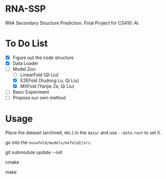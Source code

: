 # RNA-SSP
RNA Secondary Structure Prediction. Final Project for CS410: AI.

# To Do List
- [x] Figure out the code structure
- [x] Data Loader 
- [ ] Model Zoo:
    - [ ] LinearFold (Qi Liu)
    - [x] E2EFold (Xudong Lu, Qi Liu)
    - [x] MXFold (Yanjie Ze, Qi Liu)
- [ ] Basic Experiment
- [ ] Propose our own method

# Usage
Place the dataset (archivell, etc.) in the `data/` and use `--data-root` to set it.

go into the `novafold/models/mxfold2/src`:

git submodule update --init

cmake .

make

